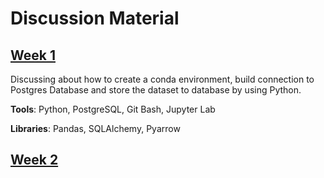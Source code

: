 # Discussion Material

## [Week 1](https://github.com/irfan-fadhlurrahman/team-collaboration/blob/main/week-1/week-1-material.md)
Discussing about how to create a conda environment, build connection to Postgres Database and store the dataset to database by using Python.

**Tools**: Python, PostgreSQL, Git Bash, Jupyter Lab

**Libraries**: Pandas, SQLAlchemy, Pyarrow

## [Week 2](https://github.com/irfan-fadhlurrahman/team-collaboration/blob/main/week-2/week-2-materials.md)

